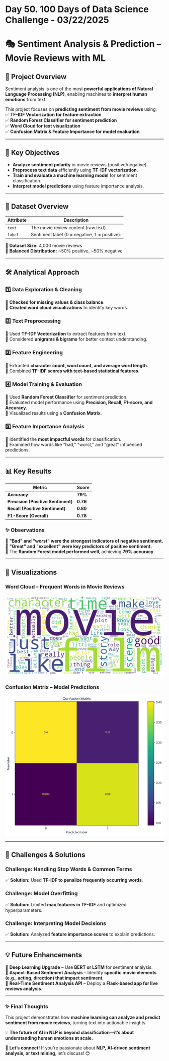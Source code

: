 # Day 50. 100 Days of Data Science Challenge - 03/22/2025
# 🎭 Sentiment Analysis & Prediction – Movie Reviews with ML  

## 🌟 Project Overview  

Sentiment analysis is one of the most **powerful applications of Natural Language Processing (NLP)**, enabling machines to **interpret human emotions** from text.  

This project focuses on **predicting sentiment from movie reviews** using:  
✅ **TF-IDF Vectorization for feature extraction**  
✅ **Random Forest Classifier for sentiment prediction**  
✅ **Word Cloud for text visualization**  
✅ **Confusion Matrix & Feature Importance for model evaluation**  

---

## 🎯 Key Objectives  

- **Analyze sentiment polarity** in movie reviews (positive/negative).  
- **Preprocess text data** efficiently using **TF-IDF vectorization**.  
- **Train and evaluate a machine learning model** for sentiment classification.  
- **Interpret model predictions** using feature importance analysis.  

---

## 📂 Dataset Overview  

| **Attribute** | **Description** |  
|-------------|----------------|  
| `text`  | The movie review content (raw text). |  
| `label` | Sentiment label (0 = negative, 1 = positive). |  

🔹 **Dataset Size:** 4,000 movie reviews  
🔹 **Balanced Distribution:** ~50% positive, ~50% negative  

---

## 🛠 Analytical Approach  

### **1️⃣ Data Exploration & Cleaning**  
📌 **Checked for missing values & class balance**.  
📌 **Created word cloud visualizations** to identify key words.  

### **2️⃣ Text Preprocessing**  
📌 Used **TF-IDF Vectorization** to extract features from text.  
📌 Considered **unigrams & bigrams** for better context understanding.  

### **3️⃣ Feature Engineering**  
📌 Extracted **character count, word count, and average word length**.  
📌 Combined **TF-IDF scores with text-based statistical features**.  

### **4️⃣ Model Training & Evaluation**  
📌 Used **Random Forest Classifier** for sentiment prediction.  
📌 Evaluated model performance using **Precision, Recall, F1-score, and Accuracy**.  
📌 Visualized results using a **Confusion Matrix**.  

### **5️⃣ Feature Importance Analysis**  
📌 Identified the **most impactful words** for classification.  
📌 Examined how words like "bad," "worst," and "great" influenced predictions.  

---

## 📊 Key Results  

| **Metric**  | **Score**  |  
|------------|-----------|  
| **Accuracy** | **79%** |  
| **Precision (Positive Sentiment)** | **0.76** |  
| **Recall (Positive Sentiment)** | **0.80** |  
| **F1-Score (Overall)** | **0.78** |  

### ✨ Observations  

📌 **"Bad" and "worst" were the strongest indicators of negative sentiment.**  
📌 **"Great" and "excellent" were key predictors of positive sentiment.**  
📌 The **Random Forest model performed well**, achieving **79% accuracy**.  

---

## 🚀 Visualizations  

### **Word Cloud – Frequent Words in Movie Reviews**  
![Word Cloud](word_cloud.png)  

### **Confusion Matrix – Model Predictions**  
![Confusion Matrix](confusion_matrix.png)  

---

## 🚧 Challenges & Solutions  

### Challenge: **Handling Stop Words & Common Terms**  
✅ **Solution:** Used **TF-IDF to penalize frequently occurring words**.  

### Challenge: **Model Overfitting**  
✅ **Solution:** Limited **max features in TF-IDF** and optimized hyperparameters.  

### Challenge: **Interpreting Model Decisions**  
✅ **Solution:** Analyzed **feature importance scores** to explain predictions.  

---

## 💡 Future Enhancements  

🔹 **Deep Learning Upgrade** – Use **BERT or LSTM** for sentiment analysis.  
🔹 **Aspect-Based Sentiment Analysis** – Identify **specific movie elements (e.g., acting, direction) that impact sentiment**.  
🔹 **Real-Time Sentiment Analysis API** – Deploy a **Flask-based app for live reviews analysis**.  

---

### ✨ Final Thoughts  

This project demonstrates how **machine learning can analyze and predict sentiment from movie reviews**, turning text into actionable insights.  

💡 **The future of AI in NLP is beyond classification—it’s about understanding human emotions at scale.**  

📢 **Let’s connect!** If you're passionate about **NLP, AI-driven sentiment analysis, or text mining**, let’s discuss! 😊  


